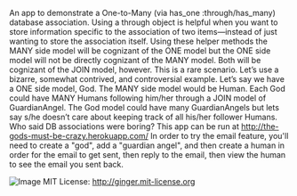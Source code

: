 An app to demonstrate a One-to-Many (via has_one :through/has_many) database association.  Using a through object is helpful when you want to store information specific to the association of two items—instead of just wanting to store the association itself. Using these helper methods the MANY side model will be cognizant of the ONE model but the ONE side model will not be directly cognizant of the MANY model. Both will be cognizant of the JOIN model, however. This is a rare scenario. Let’s use a bizarre, somewhat contrived, and controversial example. Let’s say we have a ONE side model, God. The MANY side model would be Human. Each God could have MANY Humans following him/her through a JOIN model of GuardianAngel. The God model could have many GuardianAngels but lets say s/he doesn’t care about keeping track of all his/her follower Humans. Who said DB associations were boring?  This app can be run at http://the-gods-must-be-crazy.herokuapp.com/
In order to try the email feature, you'll need to create a "god", add a "guardian angel", and then create a human in order for the email to get sent, then reply to the email, then view the human to see the email you sent back.

![Image](https://raw.github.com/ggriffis/the-gods-must-be-crazy/master/app/assets/images/screen_shot.png)
MIT License: http://ginger.mit-license.org
